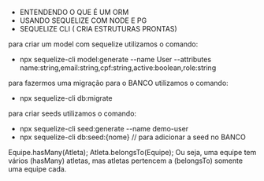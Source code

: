 - ENTENDENDO O QUE É UM ORM
- USANDO SEQUELIZE COM NODE E PG
- SEQUELIZE CLI ( CRIA ESTRUTURAS PRONTAS)

para criar um model com sequelize utilizamos o comando:
 - npx sequelize-cli model:generate --name User --attributes name:string,email:string,cpf:string,active:boolean,role:string 

para fazermos uma migração para o BANCO utilizamos o comando:
 - npx sequelize-cli db:migrate

para criar seeds utilizamos o comando:
 - npx sequelize-cli seed:generate --name demo-user
 - npx sequelize-cli db:seed:{nome} // para adicionar a seed no BANCO

  Equipe.hasMany(Atleta);
  Atleta.belongsTo(Equipe);
    Ou seja, uma equipe tem vários (hasMany) atletas, mas atletas pertencem a (belongsTo) somente uma equipe cada.